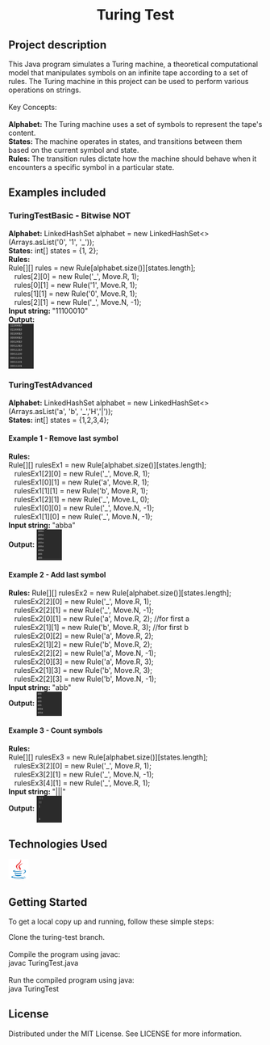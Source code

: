 <h1 align="center">Turing Test</h1>

<h2>Project description</h2>
This Java program simulates a Turing machine, a theoretical computational model that manipulates symbols on an infinite tape according to a set of rules. The Turing machine in this project can be used to perform various operations on strings.
<br/><br/>
Key Concepts:<br/><br/>
<b>Alphabet:</b> The Turing machine uses a set of symbols to represent the tape's content.<br/>
<b>States:</b> The machine operates in states, and transitions between them based on the current symbol and state.<br/>
<b>Rules:</b> The transition rules dictate how the machine should behave when it encounters a specific symbol in a particular state.

<h2>Examples included</h2>
<h3>TuringTestBasic - Bitwise NOT</h3>
<b>Alphabet:</b> LinkedHashSet<Character> alphabet = new LinkedHashSet<>(Arrays.asList('0', '1', '_'));<br/>
<b>States:</b> int[] states = {1, 2};<br/>
<b>Rules:</b><br/>
Rule[][] rules = new Rule[alphabet.size()][states.length];<br/>
&nbsp&nbsp    rules[2][0] = new Rule('_', Move.R, 1);<br/>
&nbsp&nbsp    rules[0][1] = new Rule('1', Move.R, 1);<br/>
&nbsp&nbsp    rules[1][1] = new Rule('0', Move.R, 1);<br/>
&nbsp&nbsp    rules[2][1] = new Rule('_', Move.N, -1);  <br/>
<b>Input string: </b>"11100010"<br/>
<b>Output:</b><br/>
<img align="center" src="./TuringTestBasic.png" width="10%" height="auto"/>
<h3>TuringTestAdvanced</h3>
<b>Alphabet:</b> LinkedHashSet<Character> alphabet = new LinkedHashSet<>(Arrays.asList('a', 'b', '_','Н','|'));<br/>
<b>States:</b> int[] states = {1,2,3,4};
<h4>Example 1 - Remove last symbol</h4>
<b>Rules:</b><br/>
Rule[][] rulesEx1 = new Rule[alphabet.size()][states.length];<br/>
&nbsp&nbsp    rulesEx1[2][0] = new Rule('_', Move.R, 1);<br/>
&nbsp&nbsp    rulesEx1[0][1] = new Rule('a', Move.R, 1);<br/>
&nbsp&nbsp    rulesEx1[1][1] = new Rule('b', Move.R, 1);<br/>
&nbsp&nbsp    rulesEx1[2][1] = new Rule('_', Move.L, 0);<br/>
&nbsp&nbsp    rulesEx1[0][0] = new Rule('_', Move.N, -1);<br/>
&nbsp&nbsp    rulesEx1[1][0] = new Rule('_', Move.N, -1);<br/>
<b>Input string: </b>"abba"<br/>
<b>Output:</b>
<img align="center" src="./TuringTestAdvanced1.png" width="10%" height="auto"/>
<h4>Example 2 - Add last symbol</h4>
<b>Rules:</b>
Rule[][] rulesEx2 = new Rule[alphabet.size()][states.length];<br/>
&nbsp&nbsp    rulesEx2[2][0] = new Rule('_', Move.R, 1);<br/>
&nbsp&nbsp    rulesEx2[2][1] = new Rule('_', Move.N, -1);<br/>
&nbsp&nbsp    rulesEx2[0][1] = new Rule('a', Move.R, 2); //for first a<br/>
&nbsp&nbsp    rulesEx2[1][1] = new Rule('b', Move.R, 3); //for first b<br/>
&nbsp&nbsp    rulesEx2[0][2] = new Rule('a', Move.R, 2);<br/>
&nbsp&nbsp    rulesEx2[1][2] = new Rule('b', Move.R, 2);<br/>
&nbsp&nbsp    rulesEx2[2][2] = new Rule('a', Move.N, -1);<br/>
&nbsp&nbsp    rulesEx2[0][3] = new Rule('a', Move.R, 3);<br/>
&nbsp&nbsp    rulesEx2[1][3] = new Rule('b', Move.R, 3);<br/>
&nbsp&nbsp    rulesEx2[2][3] = new Rule('b', Move.N, -1);<br/>
<b>Input string: </b>"abb"<br/>
<b>Output:</b>
<img align="center" src="./TuringTestAdvanced2.png" width="10%" height="auto"/>
<h4>Example 3 - Count symbols</h4>
<b>Rules:</b><br/>
Rule[][] rulesEx3 = new Rule[alphabet.size()][states.length];<br/>
&nbsp&nbsp    rulesEx3[2][0] = new Rule('_', Move.R, 1);<br/>
&nbsp&nbsp    rulesEx3[2][1] = new Rule('_', Move.N, -1);<br/>
&nbsp&nbsp    rulesEx3[4][1] = new Rule('_', Move.R, 1);<br/>
<b>Input string: </b>"|||"<br/>
<b>Output:</b>
<img align="center" src="./TuringTestAdvanced3.png" width="10%" height="auto"/>
<h2>Technologies Used</h2>
<a href="https://www.java.com" target="_blank" rel="noreferrer"> <img src="https://raw.githubusercontent.com/devicons/devicon/master/icons/java/java-original.svg" alt="java" width="40" height="40"/> </a>

<h2>Getting Started</h2>
To get a local copy up and running, follow these simple steps:
<br/>

Clone the turing-test branch.<br/><br/>
Compile the program using javac:<br/>
javac TuringTest.java<br/><br/>
Run the compiled program using java:<br/>
java TuringTest

<h2>License</h2>
Distributed under the MIT License. See LICENSE for more information.
